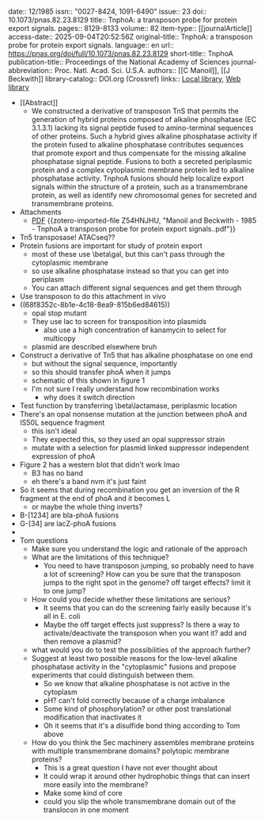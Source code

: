date:: 12/1985
issn:: "0027-8424, 1091-6490"
issue:: 23
doi:: 10.1073/pnas.82.23.8129
title:: TnphoA: a transposon probe for protein export signals.
pages:: 8129-8133
volume:: 82
item-type:: [[journalArticle]]
access-date:: 2025-09-04T20:52:56Z
original-title:: TnphoA: a transposon probe for protein export signals.
language:: en
url:: https://pnas.org/doi/full/10.1073/pnas.82.23.8129
short-title:: TnphoA
publication-title:: Proceedings of the National Academy of Sciences
journal-abbreviation:: Proc. Natl. Acad. Sci. U.S.A.
authors:: [[C Manoil]], [[J Beckwith]]
library-catalog:: DOI.org (Crossref)
links:: [Local library](zotero://select/library/items/NVGA5FAV), [Web library](https://www.zotero.org/users/6106196/items/NVGA5FAV)

- [[Abstract]]
	- We constructed a derivative of transposon TnS that permits the generation of hybrid proteins composed of alkaline phosphatase (EC 3.1.3.1) lacking its signal peptide fused to amino-terminal sequences of other proteins. Such a hybrid gives alkaline phosphatase activity if the protein fused to alkaline phosphatase contributes sequences that promote export and thus compensate for the missing alkaline phosphatase signal peptide. Fusions to both a secreted periplasmic protein and a complex cytoplasmic membrane protein led to alkaline phosphatase activity. TnphoA fusions should help localize export signals within the structure of a protein, such as a transmembrane protein, as well as identify new chromosomal genes for secreted and transmembrane proteins.
- Attachments
	- [PDF](zotero://select/library/items/Z54HNJHU) {{zotero-imported-file Z54HNJHU, "Manoil and Beckwith - 1985 - TnphoA a transposon probe for protein export signals..pdf"}}
- Tn5 transposase! ATACseq??
- Protein fusions are important for study of protein export
	- most of these use \beta\gal, but this can't pass through the cytoplasmic membrane
	- so use alkaline phosphatase instead so that you can get into periplasm
	- You can attach different signal sequences and get them through
- Use transposon to do this attachment in vivo
- ((68f8352c-8b1e-4c18-8ea9-815b6ed84615))
	- opal stop mutant
	- They use lac to screen for transposition into plasmids
		- also use a high concentration of kanamycin to select for multicopy
	- plasmid are described elsewhere bruh
- Construct a derivative of Tn5 that has alkaline phosphatase on one end
	- but without the signal sequence, importantly
	- so this should transfer phoA when it jumps
	- schematic of this shown in figure 1
	- I'm not sure I really understand how recombination works
		- why does it switch direction
- Test function by transferring \beta\lactamase, periplasmic location
- There's an opal nonsense mutation at the junction between phoA and IS50L sequence fragment
	- this isn't ideal
	- They expected this, so they used an opal suppressor strain
	- mutate with a selection for plasmid linked suppressor independent expression of phoA
- Figure 2 has a western blot that didn't work lmao
	- B3 has no band
	- eh there's a band nvm it's just faint
- So it seems that during recombination you get an inversion of the R fragment at the end of phoA and it becomes L
	- or maybe the whole thing inverts?
- B-[1234] are bla-phoA fusions
- G-[34] are lacZ-phoA fusions
-
- Tom questions
	- Make sure you understand the logic and rationale of the approach
	- What are the limitations of this technique?
		- You need to have transposon jumping, so probably need to have a lot of screening? How can you be sure that the transposon jumps to the right spot in the genome? off target effects? limit it to one jump?
	- How could you decide whether these limitations are serious?
		- It seems that you can do the screening fairly easily because it's all in E. coli
		- Maybe the off target effects just suppress? Is there a way to activate/deactivate the transposon when you want it? add and then remove a plasmid?
	- what would you do to test the possibilities of the approach further?
	- Suggest at least two possible reasons for the low-level alkaline phosphatase activity in the "cytoplasmic" fusions and propose experiments that could distinguish between them.
		- So we know that alkaline phosphatase is not active in the cytoplasm
		- pH? can't fold correctly because of a charge imbalance
		- Some kind of phosphorylation? or other post translational modification that inactivates it
		- Oh it seems that it's a disulfide bond thing according to Tom above
	- How do you think the Sec machinery assembles membrane proteins with multiple transmembrane domains? polytopic membrane proteins?
		- This is a great question I have not ever thought about
		- It could wrap it around other hydrophobic things that can insert more easily into the membrane?
		- Make some kind of core
		- could you slip the whole transmembrane domain out of the translocon in one moment